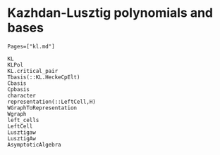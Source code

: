 # Kazhdan-Lusztig polynomials and bases
```@index
Pages=["kl.md"]
```

```@docs
KL
KLPol
KL.critical_pair
Tbasis(::KL.HeckeCpElt)
Cbasis
Cpbasis
character
representation(::LeftCell,H)
WGraphToRepresentation
Wgraph
left_cells
LeftCell
Lusztigaw
LusztigAw
AsymptoticAlgebra
```
